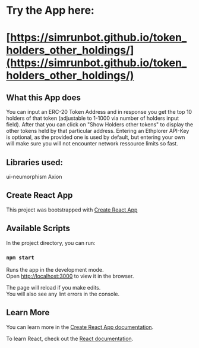# Try the App here:
# [https://simrunbot.github.io/token_holders_other_holdings/](https://simrunbot.github.io/token_holders_other_holdings/)

## What this App does
You can input an ERC-20 Token Address and in response you get the top 10 holders of that token (adjustable to 1-1000 via number of holders input field).
After that you can click on "Show Holders other tokens" to display the other tokens held by that particular address.
Entering an Ethplorer API-Key is optional, as the provided one is used by default, but entering your own will make sure you will not encounter network ressource limits so fast.


## Libraries used:
ui-neumorphism
Axion

## Create React App
This project was bootstrapped with [Create React App](https://github.com/facebook/create-react-app)

## Available Scripts

In the project directory, you can run:

### `npm start`

Runs the app in the development mode.\
Open [http://localhost:3000](http://localhost:3000) to view it in the browser.

The page will reload if you make edits.\
You will also see any lint errors in the console.

## Learn More

You can learn more in the [Create React App documentation](https://facebook.github.io/create-react-app/docs/getting-started).

To learn React, check out the [React documentation](https://reactjs.org/).

